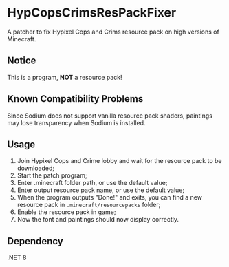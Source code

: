 # HypCopsCrimsResPackFixer
A patcher to fix Hypixel Cops and Crims resource pack on high versions of Minecraft.

## Notice
This is a program, **NOT** a resource pack!

## Known Compatibility Problems
Since Sodium does not support vanilla resource pack shaders, paintings may lose transparency when Sodium is installed.

## Usage
1. Join Hypixel Cops and Crime lobby and wait for the resource pack to be downloaded;
2. Start the patch program;
3. Enter .minecraft folder path, or use the default value;
4. Enter output resource pack name, or use the default value;
5. When the program outputs "Done!" and exits, you can find a new resource pack in `.minecraft/resourcepacks` folder;
6. Enable the resource pack in game;
7. Now the font and paintings should now display correctly.

## Dependency
.NET 8
